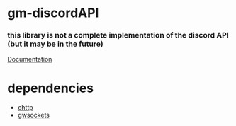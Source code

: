 # gm-discordAPI
### **this library is not a complete implementation of the discord API (but it may be in the future)**

[Documentation](https://github.com/devonium/gm-discordAPI/blob/doc/README.md)


# dependencies
* [chttp](https://github.com/timschumi/gmod-chttp)  
* [gwsockets](https://github.com/FredyH/GWSockets)
